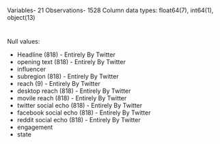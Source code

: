 #
Variables- 21
Observations- 1528
Column data types: float64(7), int64(1), object(13)
# 
Null values: 
- Headline (818) - Entirely By Twitter
- opening text (818) - Entirely By Twitter
- influencer
- subregion (818) - Entirely By Twitter
- reach (9) - Entirely By Twitter
- desktop reach (818) - Entirely By Twitter
- movile reach (818) - Entirely By Twitter
- twitter social echo (818) - Entirely By Twitter
- facebook social echo (818) - Entirely By Twitter
- reddit social echo (818) - Entirely By Twitter
- engagement 
- state
